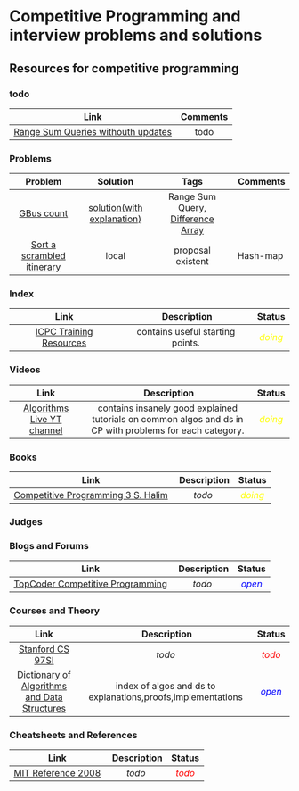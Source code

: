 # Competitive Programming and interview problems and solutions


## Resources for competitive programming

### todo
| Link | Comments |
|:----:|:--------:|
|[Range Sum Queries withouth updates](https://www.geeksforgeeks.org/range-sum-queries-without-updates/) | todo |


### Problems
| Problem | Solution | Tags | Comments |
|:-------:|:--------:|:----:|:--------:|
| [GBus count](https://code.google.com/codejam/contest/4374486/dashboard#s=p0) | [solution(with explanation)](https://github.com/whoiscris/competitive_programming/blob/master/CODEJAM/2018%20kickstart/practice-round/Gbus-count/Gbus-count.cpp) | Range Sum Query, [Difference Array](https://www.geeksforgeeks.org/difference-array-range-update-query-o1/) | |
| [Sort a scrambled itinerary](https://code.google.com/codejam/contest/4374486/dashboard#s=p2) | local | proposal existent | Hash-map | |

### Index

| Link | Description | Status |
|:----:|:-----------:|:------:|
| [ICPC Training Resources](https://www-s.acm.illinois.edu/archives/icpc-l/msg00375.html) | contains useful starting points. | *<font color="yellow">doing</font>* |


### Videos

| Link | Description | Status |
|:----:|:-----------:|:------:|
| [Algorithms Live YT channel](https://www.youtube.com/channel/UCBLr7ISa_YDy5qeATupf26w) | contains insanely good explained tutorials on common algos and ds in CP with problems for each category. | *<font color="yellow">doing</font>* |

### Books
| Link | Description | Status |
|:----:|:-----------:|:------:|
| [Competitive Programming 3 S. Halim](https://sites.google.com/site/stevenhalim/) | *todo* | *<font color="yellow">doing</font>* |

### Judges


### Blogs and Forums

| Link | Description | Status |
|:----:|:-----------:|:------:|
| [TopCoder Competitive Programming](https://apps.topcoder.com/forums/?module=Category&categoryID=4532) | *todo* | *<font color="blue">open</font>* |


### Courses and Theory

| Link | Description | Status |
|:----:|:-----------:|:------:|
| [Stanford CS 97SI](https://web.stanford.edu/class/cs97si/) | *todo* | *<font color="red">todo</font>* |
| [Dictionary of Algorithms and Data Structures](https://xlinux.nist.gov/dads/) | index of algos and ds to explanations,proofs,implementations | *<font color="blue">open</font>* |


### Cheatsheets and References

| Link | Description | Status |
|:----:|:-----------:|:------:|
| [MIT Reference 2008](http://web.mit.edu/~ecprice/acm/notebook.pdf) | *todo* | *<font color="red">todo</font>* |
